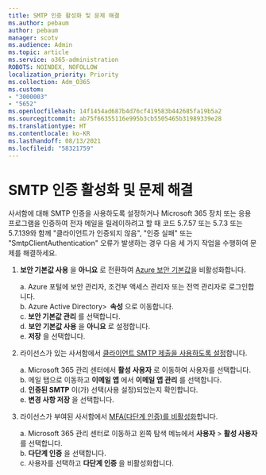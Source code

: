 ```yaml
---
title: SMTP 인증 활성화 및 문제 해결
ms.author: pebaum
author: pebaum
manager: scotv
ms.audience: Admin
ms.topic: article
ms.service: o365-administration
ROBOTS: NOINDEX, NOFOLLOW
localization_priority: Priority
ms.collection: Adm_O365
ms.custom:
- "3000003"
- "5652"
ms.openlocfilehash: 14f1454ad687b4d76cf419583b442685fa19b5a2
ms.sourcegitcommit: ab75f66355116e995b3cb5505465b31989339e28
ms.translationtype: HT
ms.contentlocale: ko-KR
ms.lasthandoff: 08/13/2021
ms.locfileid: "58321759"
---
```

# <a name="enable-smtp-authentication-and-troubleshooting"></a>SMTP 인증 활성화 및 문제 해결

사서함에 대해 SMTP 인증을 사용하도록 설정하거나 Microsoft 365 장치 또는 응용 프로그램을 인증하여 전자 메일을 릴레이하려고 할 때 코드 5.7.57 또는 5.7.3 또는 5.7.139와 함께 "클라이언트가 인증되지 않음", "인증 실패" 또는 "SmtpClientAuthentication" 오류가 발생하는 경우 다음 세 가지 작업을 수행하여 문제를 해결하세요.

1. **보안 기본값 사용** 을 **아니요** 로 전환하여 [Azure 보안 기본값](https://docs.microsoft.com/azure/active-directory/fundamentals/concept-fundamentals-security-defaults)을 비활성화합니다.

    a. Azure 포털에 보안 관리자, 조건부 액세스 관리자 또는 전역 관리자로 로그인합니다.<BR/>
    b. Azure Active Directory>  **속성** 으로 이동합니다.<BR/>
    c. **보안 기본값 관리** 를 선택합니다.<BR/>
    d. **보안 기본값 사용** 을 **아니요** 로 설정합니다.<BR/>
    e. **저장** 을 선택합니다.

2. 라이선스가 있는 사서함에서 [클라이언트 SMTP 제출을 사용하도록 설정](https://docs.microsoft.com/exchange/clients-and-mobile-in-exchange-online/authenticated-client-smtp-submission#enable-smtp-auth-for-specific-mailboxes)합니다.

    a. Microsoft 365 관리 센터에서 **활성 사용자** 로 이동하여 사용자를 선택합니다.<BR/>
    b. 메일 탭으로 이동하고 **이메일 앱** 에서 **이메일 앱 관리** 를 선택합니다.<BR/>
    d. **인증된 SMTP** 이(가) 선택(사용 설정)되었는지 확인합니다.<BR/>
    e. **변경 사항 저장** 을 선택합니다.<BR/>

3. 라이선스가 부여된 사서함에서 [MFA(다단계 인증)를 비활성화](https://docs.microsoft.com/microsoft-365/admin/security-and-compliance/set-up-multi-factor-authentication#turn-off-legacy-per-user-mfa)합니다.

    a. Microsoft 365 관리 센터로 이동하고 왼쪽 탐색 메뉴에서 **사용자** > **활성 사용자** 를 선택합니다.<BR/>
    b. **다단계 인증** 을 선택합니다.<BR/>
    c. 사용자를 선택하고 **다단계 인증** 을 비활성화합니다.<BR/>
